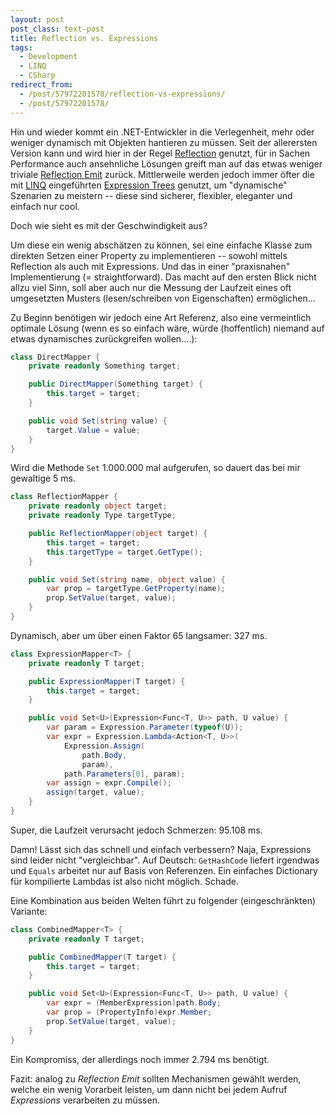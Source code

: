 ```yaml
---
layout: post
post_class: text-post
title: Reflection vs. Expressions
tags:
  - Development
  - LINQ
  - CSharp
redirect_from:
  - /post/57972201578/reflection-vs-expressions/
  - /post/57972201578/
---
```

Hin und wieder kommt ein .NET-Entwickler in die Verlegenheit, mehr oder weniger dynamisch mit Objekten hantieren zu müssen. Seit der allerersten Version kann und wird hier in der Regel [Reflection][0] genutzt, für in Sachen Performance auch ansehnliche Lösungen greift man auf das etwas weniger triviale [Reflection Emit][1] zurück. Mittlerweile werden jedoch immer öfter die mit [LINQ][2] eingeführten [Expression Trees][3] genutzt, um "dynamische" Szenarien zu meistern -- diese sind sicherer, flexibler, eleganter und einfach nur cool.

Doch wie sieht es mit der Geschwindigkeit aus?

Um diese ein wenig abschätzen zu können, sei eine einfache Klasse zum direkten Setzen einer Property zu implementieren -- sowohl mittels Reflection als auch mit Expressions. Und das in einer "praxisnahen" Implementierung (= straightforward). Das macht auf den ersten Blick nicht allzu viel Sinn, soll aber auch nur die Messung der Laufzeit eines oft umgesetzten Musters (lesen/schreiben von Eigenschaften) ermöglichen...

Zu Beginn benötigen wir jedoch eine Art Referenz, also eine vermeintlich optimale Lösung (wenn es so einfach wäre, würde (hoffentlich) niemand auf etwas dynamisches zurückgreifen wollen....):

```csharp
class DirectMapper {
    private readonly Something target;

    public DirectMapper(Something target) {
        this.target = target;
    }

    public void Set(string value) {
        target.Value = value;
    }
}
```

Wird die Methode `Set` 1.000.000 mal aufgerufen, so dauert das bei mir gewaltige 5 ms.

```csharp
class ReflectionMapper {
    private readonly object target;
    private readonly Type targetType;

    public ReflectionMapper(object target) {
        this.target = target;
        this.targetType = target.GetType();
    }

    public void Set(string name, object value) {
        var prop = targetType.GetProperty(name);
        prop.SetValue(target, value);
    }
}
```

Dynamisch, aber um über einen Faktor 65 langsamer: 327 ms.

```csharp
class ExpressionMapper<T> {
    private readonly T target;

    public ExpressionMapper(T target) {
        this.target = target;
    }

    public void Set<U>(Expression<Func<T, U>> path, U value) {
        var param = Expression.Parameter(typeof(U));
        var expr = Expression.Lambda<Action<T, U>>(
            Expression.Assign(
                path.Body,
                param),
            path.Parameters[0], param);
        var assign = expr.Compile();
        assign(target, value);
    }
}
```

Super, die Laufzeit verursacht jedoch Schmerzen: 95.108 ms.

Damn! Lässt sich das schnell und einfach verbessern? Naja, Expressions sind leider nicht "vergleichbar". Auf Deutsch: `GetHashCode` liefert irgendwas und `Equals` arbeitet nur auf Basis von Referenzen. Ein einfaches Dictionary für kompilierte Lambdas ist also nicht möglich. Schade.

Eine Kombination aus beiden Welten führt zu folgender (eingeschränkten) Variante:

```csharp
class CombinedMapper<T> {
    private readonly T target;

    public CombinedMapper(T target) {
        this.target = target;
    }

    public void Set<U>(Expression<Func<T, U>> path, U value) {
        var expr = (MemberExpression)path.Body;
        var prop = (PropertyInfo)expr.Member;
        prop.SetValue(target, value);
    }
}
```

Ein Kompromiss, der allerdings noch immer 2.794 ms benötigt.

Fazit: analog zu *Reflection Emit* sollten Mechanismen gewählt werden, welche ein wenig Vorarbeit leisten, um dann nicht bei jedem Aufruf *Expressions* verarbeiten zu müssen.

[0]: https://msdn.microsoft.com/library/system.reflection
[1]: https://msdn.microsoft.com/library/system.reflection.emit
[2]: https://msdn.microsoft.com/library/system.linq
[3]: https://msdn.microsoft.com/library/system.linq.expressions
